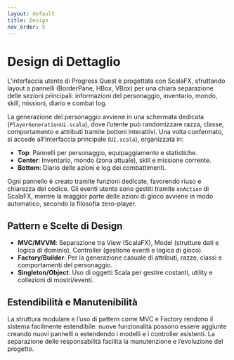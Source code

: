 ```yaml
---
layout: default
title: Design
nav_order: 5
---
```


# Design di Dettaglio

L’interfaccia utente di Progress Quest è progettata con ScalaFX, sfruttando layout a pannelli (BorderPane, HBox, VBox) per una chiara separazione delle sezioni principali: informazioni del personaggio, inventario, mondo, skill, missioni, diario e combat log.

La generazione del personaggio avviene in una schermata dedicata (`PlayerGenerationUi.scala`), dove l’utente può randomizzare razza, classe, comportamento e attributi tramite bottoni interattivi. Una volta confermato, si accede all’interfaccia principale (`UI.scala`), organizzata in:

- **Top**: Pannelli per personaggio, equipaggiamento e statistiche.
- **Center**: Inventario, mondo (zona attuale), skill e missione corrente.
- **Bottom**: Diario delle azioni e log dei combattimenti.

Ogni pannello è creato tramite funzioni dedicate, favorendo riuso e chiarezza del codice. Gli eventi utente sono gestiti tramite `onAction` di ScalaFX, mentre la maggior parte delle azioni di gioco avviene in modo automatico, secondo la filosofia zero-player.

## Pattern e Scelte di Design

- **MVC/MVVM**: Separazione tra View (ScalaFX), Model (strutture dati e logica di dominio), Controller (gestione eventi e logica di gioco).
- **Factory/Builder**: Per la generazione casuale di attributi, razze, classi e comportamenti del personaggio.
- **Singleton/Object**: Uso di oggetti Scala per gestire costanti, utility e collezioni di mostri/eventi.

## Estendibilità e Manutenibilità

La struttura modulare e l’uso di pattern come MVC e Factory rendono il sistema facilmente estendibile: nuove funzionalità possono essere aggiunte creando nuovi pannelli o estendendo i modelli e i controller esistenti. La separazione delle responsabilità facilita la manutenzione e l’evoluzione del progetto.

